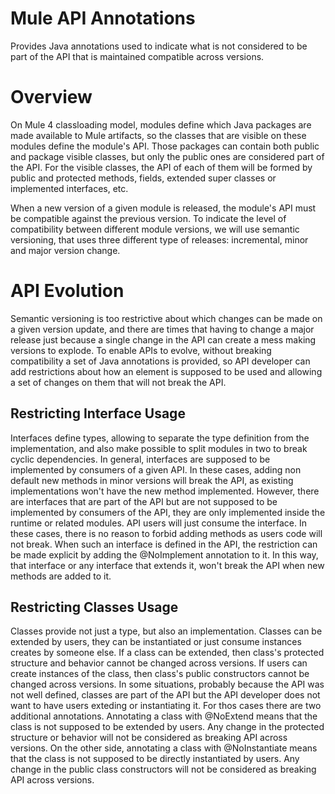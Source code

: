 # Mule API Annotations

Provides Java annotations used to indicate what is not considered to be part of the API that is maintained compatible across
versions.

# Overview

On Mule 4 classloading model, modules define which Java packages are made available to Mule artifacts, so the classes that are
visible on these modules define the module's API. Those packages can contain both public and package visible classes, but only the
public ones are considered part of the API. For the visible classes, the API of each of them will be formed by public and
protected methods, fields, extended super classes or implemented interfaces, etc.

When a new version of a given module is released, the module's API must be compatible against the previous version. To indicate
the level of compatibility between different module versions, we will use semantic versioning, that uses three different type of
releases: incremental, minor and major version change.

# API Evolution

Semantic versioning is too restrictive about which changes can be made on a given version update, and there are times that having
to change a major release just because a single change in the API can create a mess making versions to explode.
To enable APIs to evolve, without breaking compatibility a set of Java annotations is provided, so API developer can add
restrictions about how an element is supposed to be used and allowing a set of changes on them that will not break the API.

## Restricting Interface Usage

Interfaces define types, allowing to separate the type definition from the implementation, and also make possible to split modules
in two to break cyclic dependencies. In general, interfaces are supposed to be implemented by consumers of a given API. In these
cases, adding non default new methods in minor versions will break the API, as existing implementations won't have the new method
implemented.
However, there are interfaces that are part of the API but are not supposed to be implemented by consumers of the API, they are
only implemented inside the runtime or related modules. API users will just consume the interface. In these cases, there is no
reason to forbid adding methods as users code will not break.
When such an interface is defined in the API, the restriction can be made explicit by adding the @NoImplement annotation to it.
In this way, that interface or any interface that extends it, won't break the API when new methods are added to it.

## Restricting Classes Usage

Classes provide not just a type, but also an implementation. Classes can be extended by users, they can be instantiated or just
consume instances creates by someone else. If a class can be extended, then class's protected structure and behavior cannot be
changed across versions. If users can create instances of the class, then class's public constructors cannot be changed across
versions.
In some situations, probably because the API was not well defined, classes are part of the API but the API developer does not want
to have users exteding or instantiating it. For thos cases there are two additional annotations.
Annotating a class with @NoExtend means that the class is not supposed to be extended by users. Any change in the protected
structure or behavior will not be considered as breaking API across versions.
On the other side, annotating a class with @NoInstantiate means that the class is not supposed to be directly instantiated by
users. Any change in the public class constructors will not be considered as breaking API across versions.







